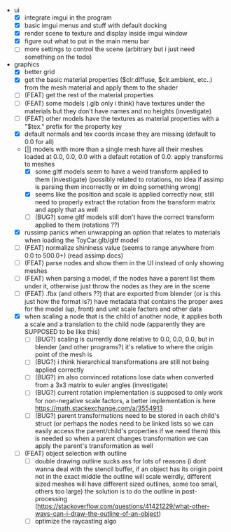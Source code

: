 - ui
    - [x] integrate imgui in the program
    - [x] basic imgui menus and stuff with default docking
    - [x] render scene to texture and display inside imgui window
    - [x] figure out what to put in the main menu bar
    - [ ] more settings to control the scene (arbitrary but i just need something on the todo)

- graphics
    - [x] better grid
    - [x] get the basic material properties ($clr.diffuse, $clr.ambient, etc..) from the mesh material and apply them to the shader
    - [ ] (FEAT) get the rest of the material properties
    - [ ] (FEAT) some models (.glb only i think) have textures under the materials but they don't have names and no heights (investigate)
    - [ ] (FEAT) other models have the textures as material properties with a "$tex." prefix for the property key
    - [x] default normals and tex coords incase they are missing (default to 0.0 for all)
    - [|] models with more than a single mesh have all their meshes loaded at 0.0, 0.0, 0.0 with a default rotation of 0.0. apply transforms to meshes
        - [x] some gltf models seem to have a weird transform applied to them (investigate) (possibly related to rotations, no idea if assimp is parsing them incorrectly or im doing something wrong)
        - [x] seems like the position and scale is applied correctly now, still need to properly extract the rotation from the transform matrix and apply that as well
        - [ ] (BUG?) some gltf models still don't have the correct transform applied to them (rotations ??)
    - [x] russimp panics when unwrapping an option that relates to materials when loading the ToyCar.glb/gltf model
    - [ ] (FEAT) normalize shininess value (seems to range anywhere from 0.0 to 500.0+) (read assimp docs)
    - [ ] (FEAT) parse nodes and show them in the UI instead of only showing meshes
    - [ ] (FEAT) when parsing a model, if the nodes have a parent list them under it, otherwise just throw the nodes as they are in the scene
    - [ ] (FEAT) .fbx (and others ??) that are exported from blender (or is this just how the format is?) have metadata that contains the proper axes for the model (up, front) and unit scale factors and other data
    - [x] when scaling a node that is the child of another node, it applies both a scale and a translation to the child node (apparently they are SUPPOSED to be like this)
        - [ ] (BUG?) scaling is currently done relative to 0.0, 0.0, 0.0, but in blender (and other programs?) it's relative to where the origin point of the mesh is
        - [ ] (BUG?) i think hierarchical transformations are still not being applied correctly
        - [ ] (BUG?) im also convinced rotations lose data when converted from a 3x3 matrix to euler angles (investigate)
        - [ ] (BUG?) current rotation implementation is supposed to only work for non-negative scale factors, a better implementation is here https://math.stackexchange.com/a/3554913
        - [ ] (BUG?) parent transformations need to be stored in each child's struct (or perhaps the nodes need to be linked lists so we can easily access the parent/child's properties if we need them) this is needed so when a parent changes transformation we can apply the parent's transformation as well
    - [ ] (FEAT) object selection with outline
        - [ ] double drawing outline sucks ass for lots of reasons (i dont wanna deal with the stencil buffer, if an object has its origin point not in the exact middle the outline will scale weirdly, different sized meshes will have different sized outlines, some too small, others too large) the solution is to do the outline in post-processing (https://stackoverflow.com/questions/41421229/what-other-ways-can-i-draw-the-outline-of-an-object)
        - [ ] optimize the raycasting algo
